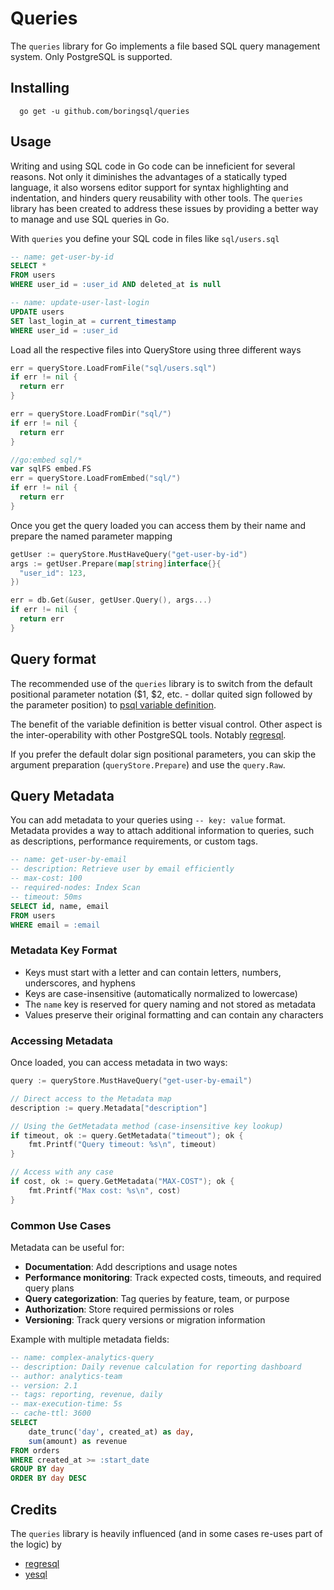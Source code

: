 # Queries

The `queries` library for Go implements a file based SQL query management system. Only PostgreSQL is supported. 

## Installing

```
  go get -u github.com/boringsql/queries
```

## Usage

Writing and using SQL code in Go code can be inneficient for several reasons. Not only it diminishes the advantages of a statically typed language, it also worsens editor support for syntax highlighting and indentation, and hinders query reusability with other tools. The `queries` library has been created to address these issues by providing a better way to manage and use SQL queries in Go.


With `queries` you define your SQL code in files like `sql/users.sql`

```sql
-- name: get-user-by-id
SELECT *
FROM users 
WHERE user_id = :user_id AND deleted_at is null

-- name: update-user-last-login
UPDATE users
SET last_login_at = current_timestamp
WHERE user_id = :user_id
```

Load all the respective files into QueryStore using three different ways

```go
err = queryStore.LoadFromFile("sql/users.sql")
if err != nil {
  return err
}

err = queryStore.LoadFromDir("sql/")
if err != nil {
  return err
}

//go:embed sql/*
var sqlFS embed.FS
err = queryStore.LoadFromEmbed("sql/")
if err != nil {
  return err
}

```

Once you get the query loaded you can access them by their name and prepare the named parameter mapping 


```go
getUser := queryStore.MustHaveQuery("get-user-by-id")
args := getUser.Prepare(map[string]interface{}{
  "user_id": 123,
})

err = db.Get(&user, getUser.Query(), args...)
if err != nil {
  return err
}
```

## Query format

The recommended use of the `queries` library is to switch from the default positional parameter notation ($1, $2, etc. - dollar quited sign followed by the parameter position) to [psql variable definition](https://www.postgresql.org/docs/current/app-psql.html#APP-PSQL-VARIABLES).

The benefit of the variable definition is better visual control. Other aspect is the inter-operability with other PostgreSQL tools. Notably [regresql](https://github.com/dimitri/regresql).

If you prefer the default dolar sign positional parameters, you can skip the argument preparation (`queryStore.Prepare`) and use the `query.Raw`.

## Query Metadata

You can add metadata to your queries using `-- key: value` format. Metadata provides a way to attach additional information to queries, such as descriptions, performance requirements, or custom tags.

```sql
-- name: get-user-by-email
-- description: Retrieve user by email efficiently
-- max-cost: 100
-- required-nodes: Index Scan
-- timeout: 50ms
SELECT id, name, email
FROM users
WHERE email = :email
```

### Metadata Key Format

- Keys must start with a letter and can contain letters, numbers, underscores, and hyphens
- Keys are case-insensitive (automatically normalized to lowercase)
- The `name` key is reserved for query naming and not stored as metadata
- Values preserve their original formatting and can contain any characters

### Accessing Metadata

Once loaded, you can access metadata in two ways:

```go
query := queryStore.MustHaveQuery("get-user-by-email")

// Direct access to the Metadata map
description := query.Metadata["description"]

// Using the GetMetadata method (case-insensitive key lookup)
if timeout, ok := query.GetMetadata("timeout"); ok {
    fmt.Printf("Query timeout: %s\n", timeout)
}

// Access with any case
if cost, ok := query.GetMetadata("MAX-COST"); ok {
    fmt.Printf("Max cost: %s\n", cost)
}
```

### Common Use Cases

Metadata can be useful for:

- **Documentation**: Add descriptions and usage notes
- **Performance monitoring**: Track expected costs, timeouts, and required query plans
- **Query categorization**: Tag queries by feature, team, or purpose
- **Authorization**: Store required permissions or roles
- **Versioning**: Track query versions or migration information

Example with multiple metadata fields:

```sql
-- name: complex-analytics-query
-- description: Daily revenue calculation for reporting dashboard
-- author: analytics-team
-- version: 2.1
-- tags: reporting, revenue, daily
-- max-execution-time: 5s
-- cache-ttl: 3600
SELECT
    date_trunc('day', created_at) as day,
    sum(amount) as revenue
FROM orders
WHERE created_at >= :start_date
GROUP BY day
ORDER BY day DESC
```

## Credits

The `queries` library is heavily influenced (and in some cases re-uses part of the logic) by

* [regresql](https://github.com/dimitri/regresql)
* [yesql](https://github.com/krisajenkins/yesql)
